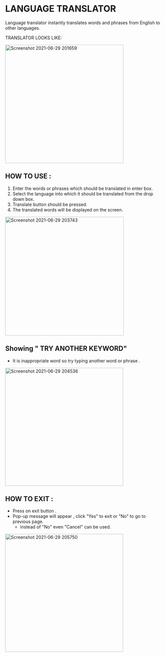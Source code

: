# LANGUAGE TRANSLATOR
Language translator instantly translates words and  phrases from English to  other languages.

TRANSLATOR LOOKS LIKE:



<img width="377" alt="Screenshot 2021-06-29 201659" src="https://user-images.githubusercontent.com/86656428/123819688-990a5b00-d917-11eb-8a7b-1b171ace5064.png">

## HOW TO USE :
1. Enter the words or phrases which should be translated in enter box.
2. Select the language into which it should be translated from the drop down box.
3. Translate button should be pressed.
4. The translated words will be displayed on the screen. 



<img width="378" alt="Screenshot 2021-06-29 203743" src="https://user-images.githubusercontent.com/86656428/123822461-f1425c80-d919-11eb-970e-d5083bc9148c.png">




## Showing " TRY ANOTHER KEYWORD"
- It is inappropriate word so try typing another word or phrase .

<img width="376" alt="Screenshot 2021-06-29 204536" src="https://user-images.githubusercontent.com/86656428/123823720-14b9d700-d91b-11eb-9295-f8b5fa1a9ea4.png">


## HOW TO EXIT :
- Press on exit button .
- Pop-up message will appear , click "Yes" to exit or "No" to go to previous page.
   - instead of "No" even "Cancel" can be used.



<img width="376" alt="Screenshot 2021-06-29 205750" src="https://user-images.githubusercontent.com/86656428/123825700-c3124c00-d91c-11eb-9f21-faa186726123.png">
